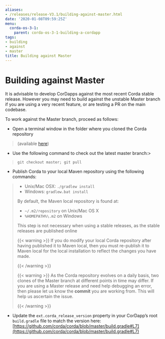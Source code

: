 ```yaml
---
aliases:
- /releases/release-V3.1/building-against-master.html
date: '2020-01-08T09:59:25Z'
menu:
  corda-os-3-1:
    parent: corda-os-3-1-building-a-cordapp
tags:
- building
- against
- master
title: Building against Master
---
```



# Building against Master

It is advisable to develop CorDapps against the most recent Corda stable release. However you may need to build
against the unstable Master branch if you are using a very recent feature, or are testing a PR on the main codebase.

To work against the Master branch, proceed as follows:


* Open a terminal window in the folder where you cloned the Corda repository

> 
> (available [here](https://github.com/corda/corda))



* Use the following command to check out the latest master branch:> 
> `git checkout master; git pull`

* Publish Corda to your local Maven repository using the following commands:

> 
> 
> * Unix/Mac OSX: `./gradlew install`
> * Windows: `gradlew.bat install`
> 
> By default, the Maven local repository is found at:
> 
> 
> * `~/.m2/repository` on Unix/Mac OS X
> * `%HOMEPATH%\.m2` on Windows
> 
> This step is not necessary when using a stable releases, as the stable releases are published online
> 
> 
> {{< warning >}}
> If you do modify your local Corda repository after having published it to Maven local, then you must
> re-publish it to Maven local for the local installation to reflect the changes you have made.
> 
> {{< /warning >}}
> 
> 
> 
> {{< warning >}}
> As the Corda repository evolves on a daily basis, two clones of the Master branch at different points in
> time may differ. If you are using a Master release and need help debugging an error, then please let us know the
> **commit** you are working from. This will help us ascertain the issue.
> 
> {{< /warning >}}
> 
> 


* Update the `ext.corda_release_version` property in your CorDapp’s root `build.gradle` file to match the version
here: [https://github.com/corda/corda/blob/master/build.gradle#L7](https://github.com/corda/corda/blob/master/build.gradle#L7)

